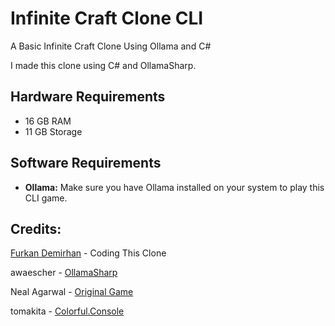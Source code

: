 # Infinite Craft Clone CLI

A Basic Infinite Craft Clone Using Ollama and C#

I made this clone using C# and OllamaSharp.

## Hardware Requirements
- 16 GB RAM
- 11 GB Storage


## Software Requirements

- **Ollama:** Make sure you have Ollama installed on your system to play this CLI game.

## Credits:

[Furkan Demirhan](https://github.com/FurkanDemirhan/) - Coding This Clone

awaescher - [OllamaSharp](https://github.com/awaescher/OllamaSharp)

Neal Agarwal - [Original Game](https://neal.fun/infinite-craft/)

tomakita - [Colorful.Console](https://github.com/tomakita/Colorful.Console)
